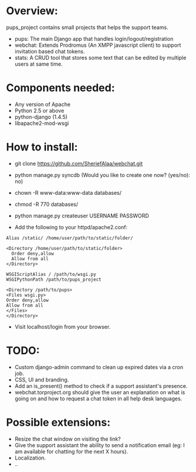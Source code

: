 Overview:
=========

pups_project contains small projects that helps the support teams.

* pups: The main Django app that handles login/logout/registration
* webchat: Extends Prodromus (An XMPP javascript client) to support invitation based chat tokens.
* stats: A CRUD tool that stores some text that can be edited by multiple users at same time.

Components needed:
==================
* Any version of Apache
* Python 2.5 or above
* python-django (1.4.5)
* libapache2-mod-wsgi

How to install:
===============

* git clone https://github.com/SheriefAlaa/webchat.git
* python manage.py syncdb (Would you like to create one now? (yes/no): no)
* chown -R www-data:www-data databases/ 
* chmod -R 770 databases/
* python manage.py createuser USERNAME PASSWORD
 
* Add the following to your httpd/apache2.conf:
```
Alias /static/ /home/user/path/to/static/folder/
 
<Directory /home/user/path/to/static/folder>
  Order deny,allow
  Allow from all
</Directory>
 
WSGIScriptAlias / /path/to/wsgi.py
WSGIPythonPath /path/to/pups_project

<Directory /path/to/pups>
<Files wsgi.py>
Order deny,allow
Allow from all
</Files>
</Directory>

```

* Visit localhost/login from your browser.

TODO:
=====
* Custom django-admin command to clean up expired dates via a cron job.
* CSS, UI and branding.
* Add an is_present() method to check if a support assistant's presence.
* webchat.torproject.org should give the user an explanation on what is  going on and how to request a chat token in all help desk languages.

Possible extensions:
===============
* Resize the chat window on visiting the link?
* Give the support assistant the ability to send a notification email (eg: I am available for chatting for the next X hours).
* Localization.
* ..